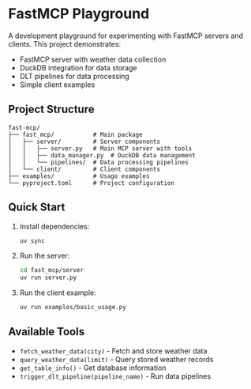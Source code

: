 # FastMCP Playground

A development playground for experimenting with FastMCP servers and clients. This project demonstrates:

- FastMCP server with weather data collection
- DuckDB integration for data storage
- DLT pipelines for data processing
- Simple client examples

## Project Structure

```
fast-mcp/
├── fast_mcp/           # Main package
│   ├── server/         # Server components
│   │   ├── server.py   # Main MCP server with tools
│   │   ├── data_manager.py  # DuckDB data management
│   │   └── pipelines/  # Data processing pipelines
│   └── client/         # Client components
├── examples/           # Usage examples
└── pyproject.toml      # Project configuration
```

## Quick Start

1. Install dependencies:
   ```bash
   uv sync
   ```

2. Run the server:
   ```bash
   cd fast_mcp/server
   uv run server.py
   ```

3. Run the client example:
   ```bash
   uv run examples/basic_usage.py
   ```

## Available Tools

- `fetch_weather_data(city)` - Fetch and store weather data
- `query_weather_data(limit)` - Query stored weather records
- `get_table_info()` - Get database information
- `trigger_dlt_pipeline(pipeline_name)` - Run data pipelines
